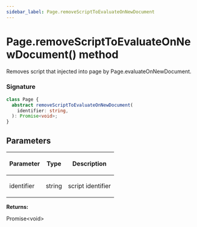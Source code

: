 ```yaml
---
sidebar_label: Page.removeScriptToEvaluateOnNewDocument
---
```


# Page.removeScriptToEvaluateOnNewDocument() method

Removes script that injected into page by Page.evaluateOnNewDocument.

### Signature

```typescript
class Page {
  abstract removeScriptToEvaluateOnNewDocument(
    identifier: string,
  ): Promise<void>;
}
```

## Parameters

<table><thead><tr><th>

Parameter

</th><th>

Type

</th><th>

Description

</th></tr></thead>
<tbody><tr><td>

identifier

</td><td>

string

</td><td>

script identifier

</td></tr>
</tbody></table>

**Returns:**

Promise&lt;void&gt;
